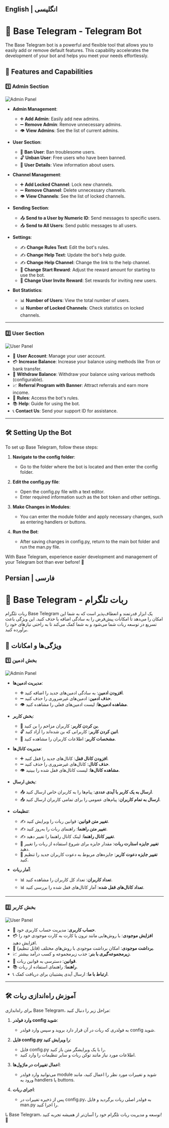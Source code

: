 ## English | انگلیسی
# 🌟 Base Telegram - Telegram Bot

The Base Telegram bot is a powerful and flexible tool that allows you to easily add or remove default features. This capability accelerates the development of your bot and helps you meet your needs effortlessly.

## 🚀 Features and Capabilities

### 1️⃣ Admin Section

![Admin Panel](./admin_panel.png)

- **Admin Management**:
  - ➕ **Add Admin**: Easily add new admins.
  - ➖ **Remove Admin**: Remove unnecessary admins.
  - 👁 **View Admins**: See the list of current admins.

- **User Section**:
  - 🚫 **Ban User**: Ban troublesome users.
  - 🔓 **Unban User**: Free users who have been banned.
  - 📝 **User Details**: View information about users.

- **Channel Management**:
  - ➕ **Add Locked Channel**: Lock new channels.
  - ➖ **Remove Channel**: Delete unnecessary channels.
  - 👁 **View Channels**: See the list of locked channels.

- **Sending Section**:
  - 📤 **Send to a User by Numeric ID**: Send messages to specific users.
  - 📤 **Send to All Users**: Send public messages to all users.

- **Settings**:
  - ✍️ **Change Rules Text**: Edit the bot's rules.
  - ✍️ **Change Help Text**: Update the bot's help guide.
  - ✍️ **Change Help Channel**: Change the link to the help channel.
  - 🎁 **Change Start Reward**: Adjust the reward amount for starting to use the bot.
  - 🎁 **Change User Invite Reward**: Set rewards for inviting new users.

- **Bot Statistics**:
  - 📊 **Number of Users**: View the total number of users.
  - 📊 **Number of Locked Channels**: Check statistics on locked channels.

---

### 2️⃣ User Section

![User Panel](./user_panel.png)

- 👤 **User Account**: Manage your user account.
- 💳 **Increase Balance**: Increase your balance using methods like Tron or bank transfer.
- 💸 **Withdraw Balance**: Withdraw your balance using various methods (configurable).
- 📈 **Referral Program with Banner**: Attract referrals and earn more income.
- 📜 **Rules**: Access the bot's rules.
- 📚 **Help**: Guide for using the bot.
- 📞 **Contact Us**: Send your support ID for assistance.

---

## 🛠 Setting Up the Bot

To set up Base Telegram, follow these steps:

1. **Navigate to the config folder**:
   - Go to the folder where the bot is located and then enter the config folder.

2. **Edit the config.py file**:
   - Open the config.py file with a text editor.
   - Enter required information such as the bot token and other settings.

3. **Make Changes in Modules**:
   - You can enter the module folder and apply necessary changes, such as entering handlers or buttons.

4. **Run the Bot**:
   - After saving changes in config.py, return to the main bot folder and run the man.py file.

With Base Telegram, experience easier development and management of your Telegram bot than ever before! 🌈


## Persian | فارسی
# 🌟 Base Telegram - ربات تلگرام

ربات تلگرام Base Telegram یک ابزار قدرتمند و انعطاف‌پذیر است که به شما این امکان را می‌دهد تا امکانات پیش‌فرض را به سادگی اضافه یا حذف کنید. این ویژگی باعث تسریع در توسعه ربات شما می‌شود و به شما کمک می‌کند تا به راحتی نیازهای خود را برآورده کنید.

## 🚀 ویژگی‌ها و امکانات

### 1️⃣ بخش ادمین

![Admin Panel](./admin_panel.png)

- **مدیریت ادمین‌ها**:
  - ➕ **افزودن ادمین**: به سادگی ادمین‌های جدید را اضافه کنید.
  - ➖ **حذف ادمین**: ادمین‌های غیرضروری را حذف کنید.
  - 👁 **مشاهده ادمین‌ها**: لیست ادمین‌های فعلی را مشاهده کنید.

- **بخش کاربر**:
  - 🚫 **بن کردن کاربر**: کاربران مزاحم را بن کنید.
  - 🔓 **انبن کردن کاربر**: کاربرانی که بن شده‌اند را آزاد کنید.
  - 📝 **مشخصات کاربر**: اطلاعات کاربران را مشاهده کنید.

- **مدیریت کانال‌ها**:
  - ➕ **افزودن کانال قفل**: کانال‌های جدید را قفل کنید.
  - ➖ **حذف کانال**: کانال‌های غیرضروری را حذف کنید.
  - 👁 **مشاهده کانال‌ها**: لیست کانال‌های قفل شده را ببینید.

- **بخش ارسال**:
  - 📤 **ارسال به یک کاربر با آیدی عددی**: پیام‌ها را به کاربران خاص ارسال کنید.
  - 📤 **ارسال به تمام کاربران**: پیام‌های عمومی را برای تمامی کاربران ارسال کنید.

- **تنظیمات**:
  - ✍️ **تغییر متن قوانین**: قوانین ربات را ویرایش کنید.
  - ✍️ **تغییر متن راهنما**: راهنمای ربات را به‌روز کنید.
  - ✍️ **تغییر کانال راهنما**: لینک کانال راهنما را تغییر دهید.
  - 🎁 **تغییر جایزه استارت ربات**: مقدار جایزه برای شروع استفاده از ربات را تغییر دهید.
  - 🎁 **تغییر جایزه دعوت کاربر**: جایزه‌های مربوط به دعوت کاربران جدید را تنظیم کنید.

- **آمار ربات**:
  - 📊 **تعداد کاربران**: تعداد کل کاربران را مشاهده کنید.
  - 📊 **تعداد کانال‌های قفل شده**: آمار کانال‌های قفل شده را بررسی کنید.

---

### 2️⃣ بخش کاربر

![User Panel](./user_panel.png)

- 👤 **حساب کاربری**: مدیریت حساب کاربری خود.
- 💳 **افزایش موجودی**: با روش‌هایی مانند ترون یا کارت به کارت موجودی خود را افزایش دهید.
- 💸 **برداشت موجودی**: امکان برداشت موجودی با روش‌های مختلف (قابل تنظیم).
- 📈 **زیرمجموعه‌گیری با بنر**: جذب زیرمجموعه و کسب درآمد بیشتر.
- 📜 **قوانین**: دسترسی به قوانین ربات.
- 📚 **راهنما**: راهنمای استفاده از ربات.
- 📞 **ارتباط با ما**: ارسال آیدی پشتیبان برای دریافت کمک.

---

## 🛠 آموزش راه‌اندازی ربات

برای راه‌اندازی Base Telegram، مراحل زیر را دنبال کنید:

1. **وارد فولدر config شوید**:
   - به فولدری که ربات در آن قرار دارد بروید و سپس وارد فولدر config شوید.

2. **فایل config.py را ویرایش کنید**:
   - فایل config.py را با یک ویرایشگر متن باز کنید.
   - اطلاعات مورد نیاز مانند توکن ربات و سایر تنظیمات را وارد کنید.

3. **اعمال تغییرات در ماژول‌ها**:
   - می‌توانید وارد فولدر module شوید و تغییرات مورد نظر را اعمال کنید، مانند ورود به handlers یا buttons.

4. **اجرای ربات**:
   - پس از ذخیره تغییرات در config.py، به فولدر اصلی ربات برگردید و فایل man.py را اجرا کنید.

با Base Telegram، توسعه و مدیریت ربات تلگرام خود را آسان‌تر از همیشه تجربه کنید! 🌈
